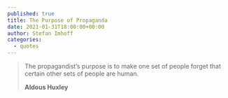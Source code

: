 ```yaml
---
published: true
title: The Purpose of Propaganda
date: 2021-01-31T18:00:00+00:00
author: Stefan Imhoff
categories:
  - quotes
---
```


> The propagandist’s purpose is to make one set of people forget that certain other sets of people are human.
>
> **Aldous Huxley**
